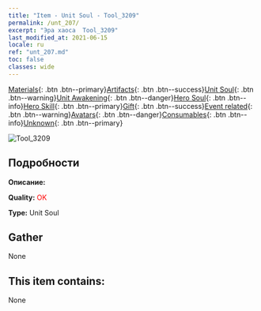 ```yaml
---
title: "Item - Unit Soul - Tool_3209"
permalink: /unt_207/
excerpt: "Эра хаоса  Tool_3209"
last_modified_at: 2021-06-15
locale: ru
ref: "unt_207.md"
toc: false
classes: wide
---
```

 [Materials](/ItemsRU/){: .btn .btn--primary}[Artifacts](/ItemsRU/Artifacts/){: .btn .btn--success}[Unit Soul](/ItemsRU/UnitSoul/){: .btn .btn--warning}[Unit Awakening](/ItemsRU/UnitAwakening/){: .btn .btn--danger}[Hero Soul](/ItemsRU/HeroSoul/){: .btn .btn--info}[Hero Skill](/ItemsRU/HeroSkill/){: .btn .btn--primary}[Gift](/ItemsRU/Gift/){: .btn .btn--success}[Event related](/ItemsRU/Events/){: .btn .btn--warning}[Avatars](/ItemsRU/Avatars/){: .btn .btn--danger}[Consumables](/ItemsRU/Consumables/){: .btn .btn--info}[Unknown](/ItemsRU/Unknown/){: .btn .btn--primary}

 ![Tool_3209](/images/u/ti_tanglang.jpg)

## Подробности
 **Описание:** 

 **Quality:** <span style="color: #FF0000">OK</span>

 **Type:** Unit Soul

## Gather

  None

## This item contains:

  None

